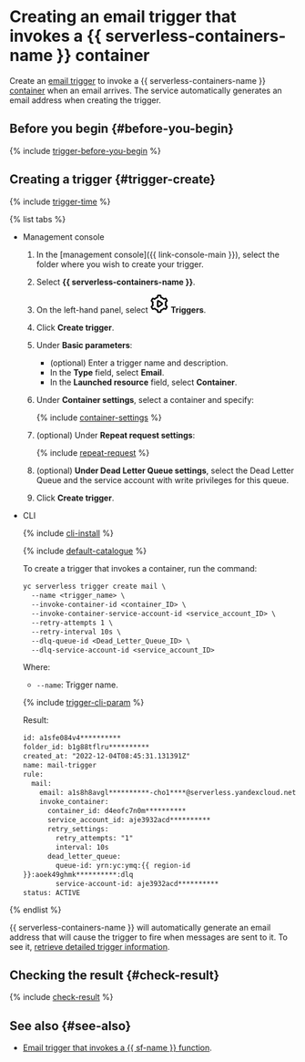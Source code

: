 # Creating an email trigger that invokes a {{ serverless-containers-name }} container

Create an [email trigger](../concepts/trigger/mail-trigger.md) to invoke a {{ serverless-containers-name }} [container](../concepts/container.md) when an email arrives. The service automatically generates an email address when creating the trigger.

## Before you begin {#before-you-begin}

{% include [trigger-before-you-begin](../../_includes/serverless-containers/trigger-before-you-begin.md) %}

## Creating a trigger {#trigger-create}

{% include [trigger-time](../../_includes/functions/trigger-time.md) %}

{% list tabs %}

- Management console

   1. In the [management console]({{ link-console-main }}), select the folder where you wish to create your trigger.

   1. Select **{{ serverless-containers-name }}**.

   1. On the left-hand panel, select ![image](../../_assets/functions/triggers.svg) **Triggers**.

   1. Click **Create trigger**.

   1. Under **Basic parameters**:

      * (optional) Enter a trigger name and description.
      * In the **Type** field, select **Email**.
      * In the **Launched resource** field, select **Container**.

   1. Under **Container settings**, select a container and specify:

      {% include [container-settings](../../_includes/serverless-containers/container-settings.md) %}

   1. (optional) Under **Repeat request settings**:

      {% include [repeat-request](../../_includes/serverless-containers/repeat-request.md) %}

   1. (optional) **Under Dead Letter Queue settings**, select the Dead Letter Queue and the service account with write privileges for this queue.

   1. Click **Create trigger**.

- CLI

   {% include [cli-install](../../_includes/cli-install.md) %}

   {% include [default-catalogue](../../_includes/default-catalogue.md) %}

   To create a trigger that invokes a container, run the command:

   ```
   yc serverless trigger create mail \
     --name <trigger_name> \
     --invoke-container-id <container_ID> \
     --invoke-container-service-account-id <service_account_ID> \
     --retry-attempts 1 \
     --retry-interval 10s \
     --dlq-queue-id <Dead_Letter_Queue_ID> \
     --dlq-service-account-id <service_account_ID>
   ```

   Where:

   * `--name`: Trigger name.

   {% include [trigger-cli-param](../../_includes/serverless-containers/trigger-cli-param.md) %}

   Result:

   ```
   id: a1sfe084v4**********
   folder_id: b1g88tflru**********
   created_at: "2022-12-04T08:45:31.131391Z"
   name: mail-trigger
   rule:
     mail:
       email: a1s8h8avgl**********-cho1****@serverless.yandexcloud.net
       invoke_container:
         container_id: d4eofc7n0m**********
         service_account_id: aje3932acd**********
         retry_settings:
           retry_attempts: "1"
           interval: 10s
         dead_letter_queue:
           queue-id: yrn:yc:ymq:{{ region-id }}:aoek49ghmk**********:dlq
           service-account-id: aje3932acd**********
   status: ACTIVE
   ```

{% endlist %}

{{ serverless-containers-name }} will automatically generate an email address that will cause the trigger to fire when messages are sent to it. To see it, [retrieve detailed trigger information](trigger-list.md#trigger-get).

## Checking the result {#check-result}

{% include [check-result](../../_includes/serverless-containers/check-result.md) %}

## See also {#see-also}

* [Email trigger that invokes a {{ sf-name }} function](../../functions/operations/trigger/mail-trigger-create.md).
